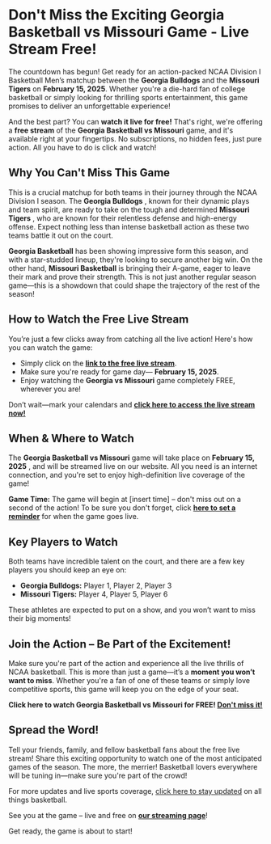 # Don't Miss the Exciting Georgia Basketball vs Missouri Game - Live Stream Free!

The countdown has begun! Get ready for an action-packed NCAA Division I Basketball Men’s matchup between the **Georgia Bulldogs** and the **Missouri Tigers** on **February 15, 2025**. Whether you're a die-hard fan of college basketball or simply looking for thrilling sports entertainment, this game promises to deliver an unforgettable experience!

And the best part? You can **watch it live for free!** That's right, we're offering a **free stream** of the **Georgia Basketball vs Missouri** game, and it's available right at your fingertips. No subscriptions, no hidden fees, just pure action. All you have to do is click and watch!

## Why You Can't Miss This Game

This is a crucial matchup for both teams in their journey through the NCAA Division I season. The **Georgia Bulldogs** , known for their dynamic plays and team spirit, are ready to take on the tough and determined **Missouri Tigers** , who are known for their relentless defense and high-energy offense. Expect nothing less than intense basketball action as these two teams battle it out on the court.

**Georgia Basketball** has been showing impressive form this season, and with a star-studded lineup, they're looking to secure another big win. On the other hand, **Missouri Basketball** is bringing their A-game, eager to leave their mark and prove their strength. This is not just another regular season game—this is a showdown that could shape the trajectory of the rest of the season!

## How to Watch the Free Live Stream

You’re just a few clicks away from catching all the live action! Here's how you can watch the game:

- Simply click on the **[link to the free live stream](https://tinyurl.com/livestreamfreeo?st=Georgia+Basketball+vs+Missouri&si=ghc)**.
- Make sure you're ready for game day— **February 15, 2025**.
- Enjoy watching the **Georgia vs Missouri** game completely FREE, wherever you are!

Don’t wait—mark your calendars and [**click here to access the live stream now!**](https://tinyurl.com/livestreamfreeo?st=Georgia+Basketball+vs+Missouri&si=ghc)

## When & Where to Watch

The **Georgia Basketball vs Missouri** game will take place on **February 15, 2025** , and will be streamed live on our website. All you need is an internet connection, and you're set to enjoy high-definition live coverage of the game!

**Game Time:** The game will begin at [insert time] – don't miss out on a second of the action! To be sure you don't forget, click [**here to set a reminder**](https://tinyurl.com/livestreamfreeo?st=Georgia+Basketball+vs+Missouri&si=ghc) for when the game goes live.

## Key Players to Watch

Both teams have incredible talent on the court, and there are a few key players you should keep an eye on:

- **Georgia Bulldogs:** Player 1, Player 2, Player 3
- **Missouri Tigers:** Player 4, Player 5, Player 6

These athletes are expected to put on a show, and you won’t want to miss their big moments!

## Join the Action – Be Part of the Excitement!

Make sure you're part of the action and experience all the live thrills of NCAA basketball. This is more than just a game—it’s a **moment you won’t want to miss**. Whether you're a fan of one of these teams or simply love competitive sports, this game will keep you on the edge of your seat.

**Click here to watch Georgia Basketball vs Missouri for FREE! [Don't miss it!](https://tinyurl.com/livestreamfreeo?st=Georgia+Basketball+vs+Missouri&si=ghc)**

## Spread the Word!

Tell your friends, family, and fellow basketball fans about the free live stream! Share this exciting opportunity to watch one of the most anticipated games of the season. The more, the merrier! Basketball lovers everywhere will be tuning in—make sure you're part of the crowd!

For more updates and live sports coverage, [click here to stay updated](https://tinyurl.com/livestreamfreeo?st=Georgia+Basketball+vs+Missouri&si=ghc) on all things basketball.

See you at the game – live and free on [**our streaming page**](https://tinyurl.com/livestreamfreeo?st=Georgia+Basketball+vs+Missouri&si=ghc)!

Get ready, the game is about to start!
